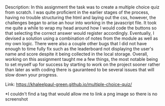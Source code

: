 Description:
In this assignment the task was to create a multiple choice quiz from scratch. I was quite proficient in the earlier stages of the process, having no trouble structuring the 
html and laying out the css, however, the challenges began to arise an hour into working in the javascript file. It took me quite a while to wrap my head around how I would code the buttons so
that selecting the correct answer would register accordingly. Eventually, I devised a solution using a combination of notes from the module as well as my own logic. There were also
a couple other bugs that I did not have enough to time fully fix such as the leaderboard not displaying the user's name and score despite it being collected in the local
storage. Overall, working on this assignment taught me a few things, the most notable being to set myself up for success by starting to work on the project sooner rather than later
as with coding there is gauranteed to be several issues that will slow down your progress.

Link:
https://khaleelpaul-green.github.io/multiple-choice-quiz/

*I couldn't find a tag that would allow me to link a png image so there is no screenshot
